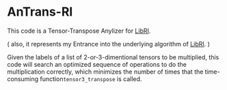 # AnTrans-RI

This code is a Tensor-Transpose Anylizer for  [LibRI](https://github.com/deepmodeling/LibRI). 

( also, it represents my Entrance into the underlying algorithm of [LibRI](https://github.com/deepmodeling/LibRI). )

Given the labels of a list of  2-or-3-dimentional tensors to be multiplied, this code will search an optimized sequence of operations to do the multiplication correctly, which minimizes the number of times that the time-consuming function`tensor3_transpose` is called.

